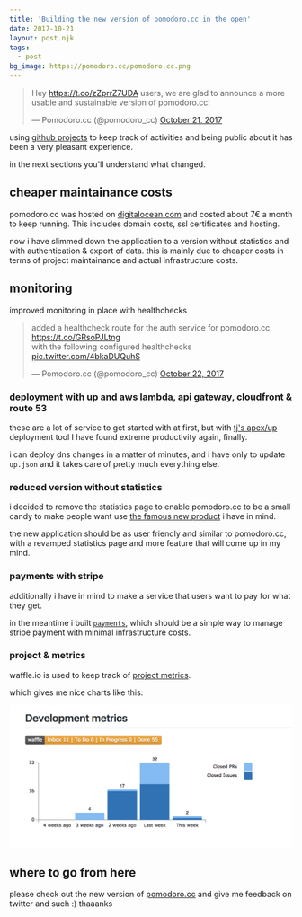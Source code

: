```yaml
---
title: 'Building the new version of pomodoro.cc in the open'
date: 2017-10-21
layout: post.njk
tags:
  - post
bg_image: https://pomodoro.cc/pomodoro.cc.png
---
```


<blockquote class="twitter-tweet" data-lang="en"><p lang="en" dir="ltr">Hey <a href="https://t.co/zZprrZ7UDA">https://t.co/zZprrZ7UDA</a> users, we are glad to announce a more usable and sustainable version of pomodoro.cc!</p>&mdash; Pomodoro.cc (@pomodoro_cc) <a href="https://twitter.com/pomodoro_cc/status/921782740764282880?ref_src=twsrc%5Etfw">October 21, 2017</a></blockquote>
<script async src="//platform.twitter.com/widgets.js" charset="utf-8"></script>

using [github projects](https://github.com/christian-fei/pomodoro.cc/projects/1) to keep track of activities and being public about it has been a very pleasant experience.

in the next sections you'll understand what changed.

## cheaper maintainance costs

pomodoro.cc was hosted on [digitalocean.com](https://www.digitalocean.com/) and costed about 7€ a month to keep running. This includes domain costs, ssl certificates and hosting.

now i have slimmed down the application to a version without statistics and with authentication & export of data.
this is mainly due to cheaper costs in terms of project maintainance and actual infrastructure costs.

## monitoring

improved monitoring in place with healthchecks

<blockquote class="twitter-tweet" data-lang="en"><p lang="en" dir="ltr">added a healthcheck route for the auth service for pomodoro.cc <a href="https://t.co/GRsoPJLtng">https://t.co/GRsoPJLtng</a><br>with the following configured healthchecks <a href="https://t.co/4bkaDUQuhS">pic.twitter.com/4bkaDUQuhS</a></p>&mdash; Pomodoro.cc (@pomodoro_cc) <a href="https://twitter.com/pomodoro_cc/status/921933584176418817?ref_src=twsrc%5Etfw">October 22, 2017</a></blockquote>
<script async src="//platform.twitter.com/widgets.js" charset="utf-8"></script>

### deployment with up and aws lambda, api gateway, cloudfront & route 53

these are a lot of service to get started with at first, but with [tj's apex/up](https://apex.github.io/up/) deployment tool I have found extreme productivity again, finally.

i can deploy dns changes in a matter of minutes, and i have only to update `up.json` and it takes care of pretty much everything else.

### reduced version without statistics

i decided to remove the statistics page to enable pomodoro.cc to be a small candy to make people want use [the famous new product](https://github.com/christian-fei/pomodoro.cc/issues/166) i have in mind.

the new application should be as user friendly and similar to pomodoro.cc, with a revamped statistics page and more feature that will come up in my mind.

### payments with stripe

additionally i have in mind to make a service that users want to pay for what they get.

in the meantime i built [`payments`](https://github.com/christian-fei/payments), which should be a simple way to manage stripe payment with minimal infrastructure costs.

### project & metrics

waffle.io is used to keep track of [project metrics](https://waffle.io/christian-fei/pomodoro.cc/metrics).

which gives me nice charts like this:

![waffle.io pomodoro.cc metrics](/assets/images/posts/waffle.io.pomodoro.cc.png)



## where to go from here

please check out the new version of [pomodoro.cc](https://pomodoro.cc) and give me feedback on twitter and such :) thaaanks